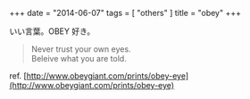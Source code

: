 +++
date = "2014-06-07"
tags = [ "others" ]
title = "obey"
+++

いい言葉。OBEY 好き。

<!--more-->

> Never trust your own eyes.  
> Beleive what you are told.

ref. [http://www.obeygiant.com/prints/obey-eye](http://www.obeygiant.com/prints/obey-eye)
